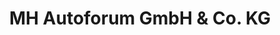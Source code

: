 ---
title: "MH Autoforum GmbH & Co. KG"
url: /giessen/mh-autoforum-gmbh-und-co-kg/
shop: Autowerkstatt
---